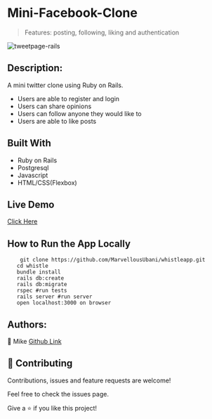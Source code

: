 # Mini-Facebook-Clone
> Features: posting, following, liking and authentication

![tweetpage-rails](https://user-images.githubusercontent.com/17970203/80851512-2a017b80-8c1a-11ea-8ae4-3d9f2ceb3fea.png)

## Description:
A mini twitter clone using Ruby on Rails.
- Users are able to register and login
- Users can share opinions
- Users can follow anyone they would like to
- Users are able to like posts

## Built With
- Ruby on Rails
- Postgresql
- Javascript
- HTML/CSS(Flexbox)

## Live Demo
[Click Here](https://evening-brushlands-66893.herokuapp.com/)

## How to Run the App Locally
```
	git clone https://github.com/MarvellousUbani/whistleapp.git
   cd whistle
   bundle install
   rails db:create
   rails db:migrate
   rspec #run tests
   rails server #run server
   open localhost:3000 on browser

```

## Authors:
👤 Mike
[Github  Link](https://github.com/MarvellousUbani)

## 🤝 Contributing
Contributions, issues and feature requests are welcome!

Feel free to check the issues page.


Give a ⭐️ if you like this project!
